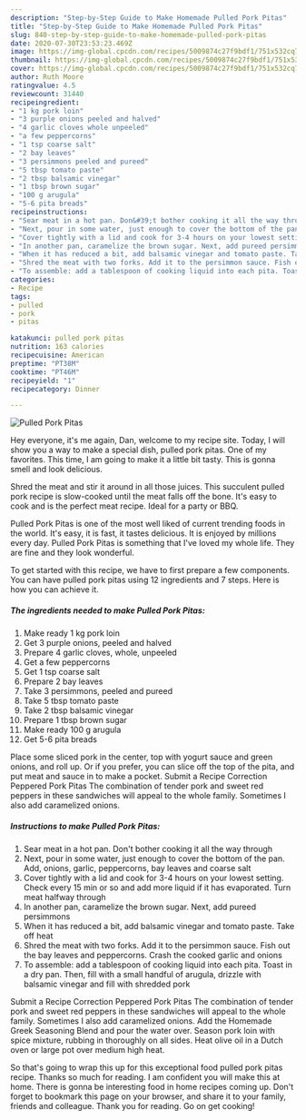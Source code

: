 ```yaml
---
description: "Step-by-Step Guide to Make Homemade Pulled Pork Pitas"
title: "Step-by-Step Guide to Make Homemade Pulled Pork Pitas"
slug: 840-step-by-step-guide-to-make-homemade-pulled-pork-pitas
date: 2020-07-30T23:53:23.469Z
image: https://img-global.cpcdn.com/recipes/5009874c27f9bdf1/751x532cq70/pulled-pork-pitas-recipe-main-photo.jpg
thumbnail: https://img-global.cpcdn.com/recipes/5009874c27f9bdf1/751x532cq70/pulled-pork-pitas-recipe-main-photo.jpg
cover: https://img-global.cpcdn.com/recipes/5009874c27f9bdf1/751x532cq70/pulled-pork-pitas-recipe-main-photo.jpg
author: Ruth Moore
ratingvalue: 4.5
reviewcount: 31440
recipeingredient:
- "1 kg pork loin"
- "3 purple onions peeled and halved"
- "4 garlic cloves whole unpeeled"
- "a few peppercorns"
- "1 tsp coarse salt"
- "2 bay leaves"
- "3 persimmons peeled and pureed"
- "5 tbsp tomato paste"
- "2 tbsp balsamic vinegar"
- "1 tbsp brown sugar"
- "100 g arugula"
- "5-6 pita breads"
recipeinstructions:
- "Sear meat in a hot pan. Don&#39;t bother cooking it all the way through"
- "Next, pour in some water, just enough to cover the bottom of the pan. Add, onions, garlic, peppercorns, bay leaves and coarse salt"
- "Cover tightly with a lid and cook for 3-4 hours on your lowest setting. Check every 15 min or so and add more liquid if it has evaporated. Turn meat halfway through"
- "In another pan, caramelize the brown sugar. Next, add pureed persimmons"
- "When it has reduced a bit, add balsamic vinegar and tomato paste. Take off heat"
- "Shred the meat with two forks. Add it to the persimmon sauce. Fish out the bay leaves and peppercorns. Crash the cooked garlic and onions"
- "To assemble: add a tablespoon of cooking liquid into each pita. Toast in a dry pan. Then, fill with a small handful of arugula, drizzle with balsamic vinegar and fill with shredded pork"
categories:
- Recipe
tags:
- pulled
- pork
- pitas

katakunci: pulled pork pitas 
nutrition: 163 calories
recipecuisine: American
preptime: "PT38M"
cooktime: "PT46M"
recipeyield: "1"
recipecategory: Dinner

---
```



![Pulled Pork Pitas](https://img-global.cpcdn.com/recipes/5009874c27f9bdf1/751x532cq70/pulled-pork-pitas-recipe-main-photo.jpg)

Hey everyone, it's me again, Dan, welcome to my recipe site. Today, I will show you a way to make a special dish, pulled pork pitas. One of my favorites. This time, I am going to make it a little bit tasty. This is gonna smell and look delicious.

Shred the meat and stir it around in all those juices. This succulent pulled pork recipe is slow-cooked until the meat falls off the bone. It&#39;s easy to cook and is the perfect meat recipe. Ideal for a party or BBQ.

Pulled Pork Pitas is one of the most well liked of current trending foods in the world. It's easy, it is fast, it tastes delicious. It is enjoyed by millions every day. Pulled Pork Pitas is something that I've loved my whole life. They are fine and they look wonderful.


To get started with this recipe, we have to first prepare a few components. You can have pulled pork pitas using 12 ingredients and 7 steps. Here is how you can achieve it.

<!--inarticleads1-->

##### The ingredients needed to make Pulled Pork Pitas:

1. Make ready 1 kg pork loin
1. Get 3 purple onions, peeled and halved
1. Prepare 4 garlic cloves, whole, unpeeled
1. Get a few peppercorns
1. Get 1 tsp coarse salt
1. Prepare 2 bay leaves
1. Take 3 persimmons, peeled and pureed
1. Take 5 tbsp tomato paste
1. Take 2 tbsp balsamic vinegar
1. Prepare 1 tbsp brown sugar
1. Make ready 100 g arugula
1. Get 5-6 pita breads


Place some sliced pork in the center, top with yogurt sauce and green onions, and roll up. Or if you prefer, you can slice off the top of the pita, and put meat and sauce in to make a pocket. Submit a Recipe Correction Peppered Pork Pitas The combination of tender pork and sweet red peppers in these sandwiches will appeal to the whole family. Sometimes I also add caramelized onions. 

<!--inarticleads2-->

##### Instructions to make Pulled Pork Pitas:

1. Sear meat in a hot pan. Don&#39;t bother cooking it all the way through
1. Next, pour in some water, just enough to cover the bottom of the pan. Add, onions, garlic, peppercorns, bay leaves and coarse salt
1. Cover tightly with a lid and cook for 3-4 hours on your lowest setting. Check every 15 min or so and add more liquid if it has evaporated. Turn meat halfway through
1. In another pan, caramelize the brown sugar. Next, add pureed persimmons
1. When it has reduced a bit, add balsamic vinegar and tomato paste. Take off heat
1. Shred the meat with two forks. Add it to the persimmon sauce. Fish out the bay leaves and peppercorns. Crash the cooked garlic and onions
1. To assemble: add a tablespoon of cooking liquid into each pita. Toast in a dry pan. Then, fill with a small handful of arugula, drizzle with balsamic vinegar and fill with shredded pork


Submit a Recipe Correction Peppered Pork Pitas The combination of tender pork and sweet red peppers in these sandwiches will appeal to the whole family. Sometimes I also add caramelized onions. Add the Homemade Greek Seasoning Blend and pour the water over. Season pork loin with spice mixture, rubbing in thoroughly on all sides. Heat olive oil in a Dutch oven or large pot over medium high heat. 

So that's going to wrap this up for this exceptional food pulled pork pitas recipe. Thanks so much for reading. I am confident you will make this at home. There is gonna be interesting food in home recipes coming up. Don't forget to bookmark this page on your browser, and share it to your family, friends and colleague. Thank you for reading. Go on get cooking!
